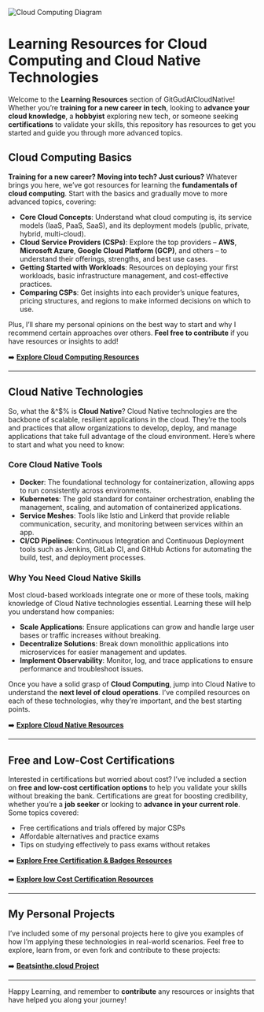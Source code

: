 ![Cloud Computing Diagram](https://miro.medium.com/v2/resize:fit:1400/format:webp/0*8umCidPiVa_zH54D)

# Learning Resources for Cloud Computing and Cloud Native Technologies

Welcome to the **Learning Resources** section of GitGudAtCloudNative! Whether you’re **training for a new career in tech**, looking to **advance your cloud knowledge**, a **hobbyist** exploring new tech, or someone seeking **certifications** to validate your skills, this repository has resources to get you started and guide you through more advanced topics.

## Cloud Computing Basics

**Training for a new career? Moving into tech? Just curious?** Whatever brings you here, we’ve got resources for learning the **fundamentals of cloud computing**. Start with the basics and gradually move to more advanced topics, covering:

- **Core Cloud Concepts**: Understand what cloud computing is, its service models (IaaS, PaaS, SaaS), and its deployment models (public, private, hybrid, multi-cloud).
- **Cloud Service Providers (CSPs)**: Explore the top providers – **AWS**, **Microsoft Azure**, **Google Cloud Platform (GCP)**, and others – to understand their offerings, strengths, and best use cases.
- **Getting Started with Workloads**: Resources on deploying your first workloads, basic infrastructure management, and cost-effective practices.
- **Comparing CSPs**: Get insights into each provider’s unique features, pricing structures, and regions to make informed decisions on which to use.

Plus, I’ll share my personal opinions on the best way to start and why I recommend certain approaches over others. **Feel free to contribute** if you have resources or insights to add!

➡️ **[Explore Cloud Computing Resources](https://github.com/catinahat85/GitGudAtCloudNative/tree/main/learning-resources/cloudcomputing)**

---

## Cloud Native Technologies

So, what the &^$% is **Cloud Native**? Cloud Native technologies are the backbone of scalable, resilient applications in the cloud. They’re the tools and practices that allow organizations to develop, deploy, and manage applications that take full advantage of the cloud environment. Here’s where to start and what you need to know:

### Core Cloud Native Tools

- **Docker**: The foundational technology for containerization, allowing apps to run consistently across environments.
- **Kubernetes**: The gold standard for container orchestration, enabling the management, scaling, and automation of containerized applications.
- **Service Meshes**: Tools like Istio and Linkerd that provide reliable communication, security, and monitoring between services within an app.
- **CI/CD Pipelines**: Continuous Integration and Continuous Deployment tools such as Jenkins, GitLab CI, and GitHub Actions for automating the build, test, and deployment processes.

### Why You Need Cloud Native Skills

Most cloud-based workloads integrate one or more of these tools, making knowledge of Cloud Native technologies essential. Learning these will help you understand how companies:

- **Scale Applications**: Ensure applications can grow and handle large user bases or traffic increases without breaking.
- **Decentralize Solutions**: Break down monolithic applications into microservices for easier management and updates.
- **Implement Observability**: Monitor, log, and trace applications to ensure performance and troubleshoot issues.

Once you have a solid grasp of **Cloud Computing**, jump into Cloud Native to understand the **next level of cloud operations**. I’ve compiled resources on each of these technologies, why they’re important, and the best starting points.

➡️ **[Explore Cloud Native Resources](https://github.com/catinahat85/GitGudAtCloudNative/tree/main/learning-resources/kubernetes)**

---

## Free and Low-Cost Certifications

Interested in certifications but worried about cost? I’ve included a section on **free and low-cost certification options** to help you validate your skills without breaking the bank. Certifications are great for boosting credibility, whether you’re a **job seeker** or looking to **advance in your current role**. Some topics covered:

- Free certifications and trials offered by major CSPs
- Affordable alternatives and practice exams
- Tips on studying effectively to pass exams without retakes

➡️ **[Explore Free Certification & Badges Resources](https://github.com/catinahat85/GitGudAtCloudNative/tree/main/learning-resources/freecertifications)**

➡️ **[Explore low Cost Certification Resources](https://github.com/catinahat85/GitGudAtCloudNative/tree/main/learning-resources/lowcostcertifications)**

---

## My Personal Projects

I’ve included some of my personal projects here to give you examples of how I’m applying these technologies in real-world scenarios. Feel free to explore, learn from, or even fork and contribute to these projects:

➡️ **[Beatsinthe.cloud Project](https://github.com/catinahat85/GitGudAtCloudNative/tree/main/Projects/my-projects)**

---

Happy Learning, and remember to **contribute** any resources or insights that have helped you along your journey!

